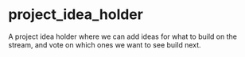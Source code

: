 # project_idea_holder
A project idea holder where we can add ideas for what to build on the stream, and vote on which ones we want to see build next.
